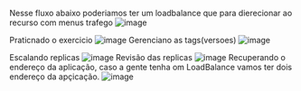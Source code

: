 
Nesse fluxo abaixo poderiamos ter um loadbalance que para dierecionar ao recurso com menus trafego
![image](https://github.com/user-attachments/assets/42e8cf22-3d25-47d9-a9f5-abac26766649)

Praticnado o exercicio
![image](https://github.com/user-attachments/assets/fc34a940-fb5e-45f1-91eb-05adcfdb07a5)
Gerenciano as tags(versoes)
![image](https://github.com/user-attachments/assets/a2b6dac6-edee-4b94-82c3-dd51a4a7774a)

Escalando replicas 
![image](https://github.com/user-attachments/assets/4cddfd5a-dff2-424a-b8a9-c8f42f1daee0)
Revisão das replicas
![image](https://github.com/user-attachments/assets/68c4bad9-6392-4650-b539-26628dcd39c0)
Recuperando o endereço da aplicação, caso a gente tenha om LoadBalance vamos ter dois endereço da apçicação.
![image](https://github.com/user-attachments/assets/09fc8780-7b64-44a3-a538-7f3184bb1e3a)
